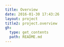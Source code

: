 ```yaml
---
title: Overview
date: 2016-01-30 17:43:26
layout: project
title2: project.overview
gh:
  type: get_contents
  path: README.md
---
```


